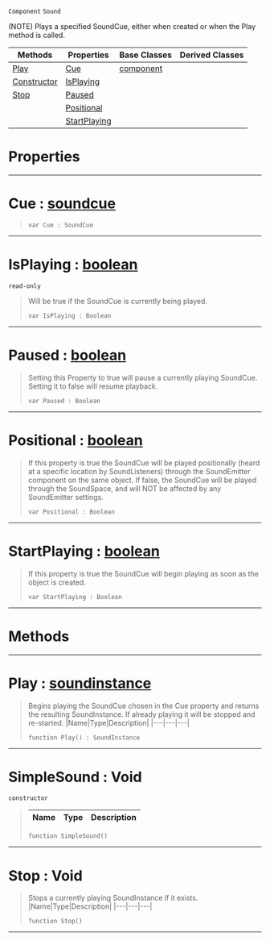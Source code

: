  `Component` `Sound`



(NOTE) Plays a specified SoundCue, either when created or when the Play method is called.

|Methods|Properties|Base Classes|Derived Classes|
|---|---|---|---|
|[ Play](https://github.com/dragonCASTjosh/PlasmaDocs/blob/master/code_reference/class_reference/simplesound.markdown#play-plasma-engine-documen)|[ Cue](https://github.com/dragonCASTjosh/PlasmaDocs/blob/master/code_reference/class_reference/simplesound.markdown#cue-plasma-engine-document)|[component](https://github.com/dragonCASTjosh/PlasmaDocs/blob/master/code_reference/class_reference/component.markdown)| |
|[ Constructor](https://github.com/dragonCASTjosh/PlasmaDocs/blob/master/code_reference/class_reference/simplesound.markdown#simplesound-void)|[ IsPlaying](https://github.com/dragonCASTjosh/PlasmaDocs/blob/master/code_reference/class_reference/simplesound.markdown#isplaying-plasma-engine-do)| | |
|[ Stop](https://github.com/dragonCASTjosh/PlasmaDocs/blob/master/code_reference/class_reference/simplesound.markdown#stop-void)|[ Paused](https://github.com/dragonCASTjosh/PlasmaDocs/blob/master/code_reference/class_reference/simplesound.markdown#paused-plasma-engine-docum)| | |
| |[ Positional](https://github.com/dragonCASTjosh/PlasmaDocs/blob/master/code_reference/class_reference/simplesound.markdown#positional-plasma-engine-d)| | |
| |[ StartPlaying](https://github.com/dragonCASTjosh/PlasmaDocs/blob/master/code_reference/class_reference/simplesound.markdown#startplaying-plasma-engine)| | |


 #  Properties


---  
 #  Cue : [soundcue](https://github.com/dragonCASTjosh/PlasmaDocs/blob/master/code_reference/class_reference/soundcue.markdown)

> 
> ``` lang=cpp, name=Lightning
> var Cue : SoundCue


---  
 #  IsPlaying : [boolean](https://github.com/dragonCASTjosh/PlasmaDocs/blob/master/code_reference/lightning_base_types/boolean.markdown)

 `read-only`

> Will be true if the SoundCue is currently being played.
> ``` lang=cpp, name=Lightning
> var IsPlaying : Boolean


---  
 #  Paused : [boolean](https://github.com/dragonCASTjosh/PlasmaDocs/blob/master/code_reference/lightning_base_types/boolean.markdown)

> Setting this Property to true will pause a currently playing SoundCue. Setting it to false will resume playback.
> ``` lang=cpp, name=Lightning
> var Paused : Boolean


---  
 #  Positional : [boolean](https://github.com/dragonCASTjosh/PlasmaDocs/blob/master/code_reference/lightning_base_types/boolean.markdown)

> If this property is true the SoundCue will be played positionally (heard at a specific location by SoundListeners) through the SoundEmitter component on the same object. If false, the SoundCue will be played through the SoundSpace, and will NOT be affected by any SoundEmitter settings.
> ``` lang=cpp, name=Lightning
> var Positional : Boolean


---  
 #  StartPlaying : [boolean](https://github.com/dragonCASTjosh/PlasmaDocs/blob/master/code_reference/lightning_base_types/boolean.markdown)

> If this property is true the SoundCue will begin playing as soon as the object is created.
> ``` lang=cpp, name=Lightning
> var StartPlaying : Boolean


---  
 #  Methods


---  
 #  Play : [soundinstance](https://github.com/dragonCASTjosh/PlasmaDocs/blob/master/code_reference/class_reference/soundinstance.markdown)

> Begins playing the SoundCue chosen in the Cue property and returns the resulting SoundInstance. If already playing it will be stopped and re-started.
> |Name|Type|Description|
> |---|---|---|
> ``` lang=cpp, name=Lightning
> function Play() : SoundInstance
> ``` 


---  
 #  SimpleSound : Void

 `constructor`

> 
> |Name|Type|Description|
> |---|---|---|
> ``` lang=cpp, name=Lightning
> function SimpleSound()
> ``` 


---  
 #  Stop : Void

> Stops a currently playing SoundInstance if it exists.
> |Name|Type|Description|
> |---|---|---|
> ``` lang=cpp, name=Lightning
> function Stop()
> ``` 


---  
 

 